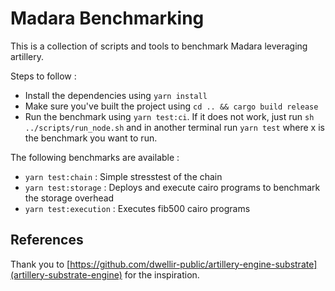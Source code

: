 # Madara Benchmarking

This is a collection of scripts and tools to benchmark Madara leveraging artillery.

Steps to follow :
- Install the dependencies using `yarn install`
- Make sure you've built the project using `cd .. && cargo build release`
- Run the benchmark using `yarn test:ci`.
  If it does not work, just run `sh ../scripts/run_node.sh` and in another terminal run `yarn test` where x is the benchmark you want to run.

The following benchmarks are available :
- `yarn test:chain` : Simple stresstest of the chain
- `yarn test:storage` : Deploys and execute cairo programs to benchmark the storage overhead
- `yarn test:execution` : Executes fib500 cairo programs


## References

Thank you to [https://github.com/dwellir-public/artillery-engine-substrate](artillery-substrate-engine) for the inspiration.

